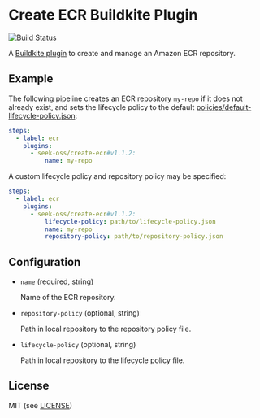# Create ECR Buildkite Plugin

[![Build Status](https://img.shields.io/github/release/seek-oss/create-ecr-buildkite-plugin.svg)](https://github.com/seek-oss/create-ecr-buildkite-plugin/releases)

A [Buildkite plugin](https://buildkite.com/docs/agent/v3/plugins) to create and
manage an Amazon ECR repository.

## Example

The following pipeline creates an ECR repository `my-repo` if it does not
already exist, and sets the lifecycle policy to the default
[policies/default-lifecycle-policy.json](policies/default-lifecycle-policy.json):

```yaml
steps:
  - label: ecr
    plugins:
      - seek-oss/create-ecr#v1.1.2:
          name: my-repo
```

A custom lifecycle policy and repository policy may be specified:

```yaml
steps:
  - label: ecr
    plugins:
      - seek-oss/create-ecr#v1.1.2:
          lifecycle-policy: path/to/lifecycle-policy.json
          name: my-repo
          repository-policy: path/to/repository-policy.json
```

## Configuration

- `name` (required, string)

  Name of the ECR repository.

- `repository-policy` (optional, string)

  Path in local repository to the repository policy file.

- `lifecycle-policy` (optional, string)

  Path in local repository to the lifecycle policy file.

## License

MIT (see [LICENSE](LICENSE))
